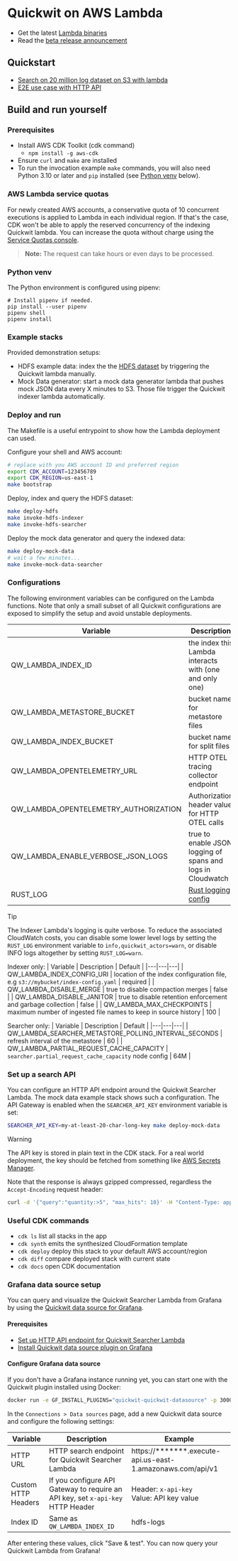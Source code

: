 
# Quickwit on AWS Lambda

- Get the latest [Lambda binaries](https://github.com/quickwit-oss/quickwit/releases/tag/aws-lambda-beta-01)
- Read the [beta release announcement](https://quickwit.io/blog/quickwit-lambda-beta)

## Quickstart

- [Search on 20 million log dataset on S3 with lambda](https://quickwit.io/docs/get-started/tutorials/tutorial-aws-lambda-simple)
- [E2E use case with HTTP API](https://quickwit.io/docs/guides/e2e-serverless-aws-lambda)

## Build and run yourself

### Prerequisites

- Install AWS CDK Toolkit (cdk command)
  - `npm install -g aws-cdk`
- Ensure `curl` and `make` are installed
- To run the invocation example `make` commands, you will also need Python 3.10
  or later and `pip` installed (see [Python venv](#python-venv) below).

### AWS Lambda service quotas

For newly created AWS accounts, a conservative quota of 10 concurrent executions
is applied to Lambda in each individual region. If that's the case, CDK won't be
able to apply the reserved concurrency of the indexing Quickwit lambda. You can
increase the quota without charge using the [Service Quotas
console](https://console.aws.amazon.com/servicequotas/home/services/lambda/quotas).

> **Note:** The request can take hours or even days to be processed.

### Python venv

The Python environment is configured using pipenv:

```
# Install pipenv if needed.
pip install --user pipenv
pipenv shell
pipenv install
```

### Example stacks

Provided demonstration setups:
- HDFS example data: index the the [HDFS
  dataset](https://quickwit-datasets-public.s3.amazonaws.com/hdfs-logs-multitenants-10000.json)
  by triggering the Quickwit lambda manually.
- Mock Data generator: start a mock data generator lambda that pushes mock JSON
  data every X minutes to S3. Those file trigger the Quickwit indexer lambda
  automatically.

### Deploy and run

The Makefile is a useful entrypoint to show how the Lambda deployment can used.

Configure your shell and AWS account:
```bash
# replace with you AWS account ID and preferred region
export CDK_ACCOUNT=123456789
export CDK_REGION=us-east-1
make bootstrap
```

Deploy, index and query the HDFS dataset:
```bash
make deploy-hdfs
make invoke-hdfs-indexer
make invoke-hdfs-searcher
```

Deploy the mock data generator and query the indexed data:
```bash
make deploy-mock-data
# wait a few minutes...
make invoke-mock-data-searcher
```

### Configurations

The following environment variables can be configured on the Lambda functions.
Note that only a small subset of all Quickwit configurations are exposed to
simplify the setup and avoid unstable deployments.

| Variable | Description | Default |
|---|---|---|
| QW_LAMBDA_INDEX_ID | the index this Lambda interacts with (one and only one) | required |
| QW_LAMBDA_METASTORE_BUCKET | bucket name for metastore files | required |
| QW_LAMBDA_INDEX_BUCKET | bucket name for split files | required |
| QW_LAMBDA_OPENTELEMETRY_URL | HTTP OTEL tracing collector endpoint | none, OTEL disabled |
| QW_LAMBDA_OPENTELEMETRY_AUTHORIZATION | Authorization header value for HTTP OTEL calls | none, OTEL disabled |
| QW_LAMBDA_ENABLE_VERBOSE_JSON_LOGS | true to enable JSON logging of spans and logs in Cloudwatch | false |
| RUST_LOG | [Rust logging config][1] | info |

[1]: https://rust-lang-nursery.github.io/rust-cookbook/development_tools/debugging/config_log.html


> [!TIP]  
> The Indexer Lambda's logging is quite verbose. To reduce the associated
> CloudWatch costs, you can disable some lower level logs by setting the
> `RUST_LOG` environment variable to `info,quickwit_actors=warn`, or disable
> INFO logs altogether by setting `RUST_LOG=warn`.

Indexer only:
| Variable | Description | Default |
|---|---|---|
| QW_LAMBDA_INDEX_CONFIG_URI | location of the index configuration file, e.g `s3://mybucket/index-config.yaml` | required |
| QW_LAMBDA_DISABLE_MERGE | true to disable compaction merges | false |
| QW_LAMBDA_DISABLE_JANITOR | true to disable retention enforcement and garbage collection | false |
| QW_LAMBDA_MAX_CHECKPOINTS | maximum number of ingested file names to keep in source history | 100 |

Searcher only:
| Variable | Description | Default |
|---|---|---|
| QW_LAMBDA_SEARCHER_METASTORE_POLLING_INTERVAL_SECONDS | refresh interval of the metastore | 60 |
| QW_LAMBDA_PARTIAL_REQUEST_CACHE_CAPACITY | `searcher.partial_request_cache_capacity` node config | 64M |


### Set up a search API

You can configure an HTTP API endpoint around the Quickwit Searcher Lambda. The
mock data example stack shows such a configuration. The API Gateway is enabled
when the `SEARCHER_API_KEY` environment variable is set:

```bash
SEARCHER_API_KEY=my-at-least-20-char-long-key make deploy-mock-data
```

> [!WARNING]  
> The API key is stored in plain text in the CDK stack. For a real world
> deployment, the key should be fetched from something like [AWS Secrets
> Manager](https://docs.aws.amazon.com/cdk/v2/guide/get_secrets_manager_value.html).

Note that the response is always gzipped compressed, regardless the
`Accept-Encoding` request header:

```bash
curl -d '{"query":"quantity:>5", "max_hits": 10}' -H "Content-Type: application/json" -H "x-api-key: my-at-least-20-char-long-key" -X POST https://{api_id}.execute-api.{region}.amazonaws.com/api/v1/mock-sales/search --compressed
```

### Useful CDK commands

 * `cdk ls`          list all stacks in the app
 * `cdk synth`       emits the synthesized CloudFormation template
 * `cdk deploy`      deploy this stack to your default AWS account/region
 * `cdk diff`        compare deployed stack with current state
 * `cdk docs`        open CDK documentation

### Grafana data source setup

You can query and visualize the Quickwit Searcher Lambda from Grafana by using the [Quickwit data source for Grafana](https://grafana.com/grafana/plugins/quickwit-quickwit-datasource/).

#### Prerequisites

- [Set up HTTP API endpoint for Quickwit Searcher Lambda](#set-up-a-search-api)
- [Install Quickwit data source plugin on Grafana](https://github.com/quickwit-oss/quickwit-datasource#installation)

#### Configure Grafana data source

If you don't have a Grafana instance running yet, you can start one with the Quickwit plugin installed using Docker:

```bash
docker run -e GF_INSTALL_PLUGINS="quickwit-quickwit-datasource" -p 3000:3000 grafana/grafana
```

In the `Connections > Data sources` page, add a new Quickwit data source and configure the following settings:

|Variable|Description|Example|
|--|--|--|
|HTTP URL| HTTP search endpoint for Quickwit Searcher Lambda | https://*******.execute-api.us-east-1.amazonaws.com/api/v1 |
|Custom HTTP Headers| If you configure API Gateway to require an API key, set `x-api-key` HTTP Header | Header: `x-api-key` <br> Value: API key value|
|Index ID| Same as `QW_LAMBDA_INDEX_ID` | hdfs-logs |

After entering these values, click "Save & test". You can now query your Quickwit Lambda from Grafana!
